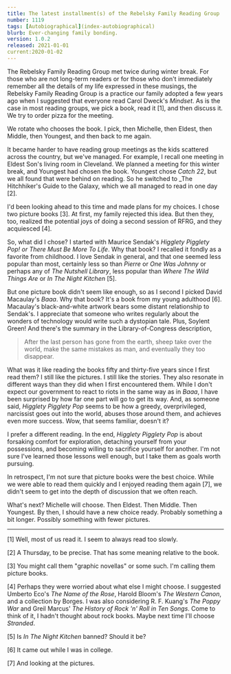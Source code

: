 ```yaml
---
title: The latest installment(s) of the Rebelsky Family Reading Group
number: 1119
tags: [Autobiographical](index-autobiographical)
blurb: Ever-changing family bonding.
version: 1.0.2
released: 2021-01-01
current:2020-01-02
---
```

The Rebelsky Family Reading Group met twice during winter break.
For those who are not long-term readers or for those who don't
immediately remember all the details of my life expressed in these
musings, the Rebelsky Family Reading Group is a practice our family
adopted a few years ago when I suggested that everyone read
Carol Dweck's _Mindset_.  As is the case in most reading groups,
we pick a book, read it [1], and then discuss it.  We try to order
pizza for the meeting.

We rotate who chooses the book.  I pick, then Michelle, then Eldest,
then Middle, then Youngest, and then back to me again.

It became harder to have reading group meetings as the kids scattered
across the country, but we've managed.  For example, I recall one
meeting in Eldest Son's living room in Cleveland.  We planned a meeting
for this winter break, and Youngest had chosen the book.  Youngest
chose _Catch 22_, but we all found that were behind on reading.  So
he switched to _The Hitchhiker's Guide to the Galaxy, which we all
managed to read in one day [2].

I'd been looking ahead to this time and made plans for my choices.
I chose two picture books [3].  At first, my family rejected this
idea.  But then they, too, realized the potential joys of doing a
second session of RFRG, and they acquiesced [4].

So, what did I chose?  I started with Maurice Sendak's _Higglety
Pigglety Pop! or There Must Be More To Life_.  Why that book?  I
recalled it fondly as a favorite from childhood.  I love Sendak in
general, and that one seemed less popular than most, certainly
less so than _Pierre_ or _One Was Johnny_ or perhaps any of
_The Nutshell Library_, less popular than _Where The Wild Things
Are_ or _In The Night Kitchen_ [5].

But one picture book didn't seem like enough, so as I second I
picked David Macaulay's _Baaa_.  Why that book?  It's a book from
my young adulthood [6].  Macaulay's black-and-white artwork bears
some distant relationship to Sendak's.  I appreciate that someone
who writes regularly about the wonders of technology would write
such a dystopian tale.  Plus, Soylent Green!  And there's the summary
in the Library-of-Congress description,

> After the last person has gone from the earth, sheep take over the
world, make the same mistakes as man, and eventually they too 
disappear.

What was it like reading the books fifty and thirty-five years
since I first read them?  I still like the pictures.  I still like
the stories.  They also resonate in different ways than they did
when I first encountered them.  While I don't expect our government
to react to riots in the same way as in _Baaa_, I have been surprised
by how far one part will go to get its way.  And, as someone said,
_Higglety Pigglety Pop_ seems to be how a greedy, overprivileged,
narcissist goes out into the world, abuses those around them, and
achieves even more success.  Wow, that seems familiar, doesn't it?

I prefer a different reading.  In the end, _Higglety Pigglety Pop_
is about forsaking comfort for exploration, detaching yourself from
your possessions, and becoming willing to sacrifice yourself for
another.  I'm not sure I've learned those lessons well enough, but
I take them as goals worth pursuing.

In retrospect, I'm not sure that picture books were the best choice.
While we were able to read them quickly and I enjoyed reading them
again [7], we didn't seem to get into the depth of discussion that
we often reach.  

What's next?  Michelle will choose.  Then Eldest.  Then Middle.
Then Youngest.  By then, I should have a new choice ready.  Probably
something a bit longer.  Possibly something with fewer pictures.

---

[1] Well, most of us read it.  I seem to always read too slowly.

[2] A Thursday, to be precise.  That has some meaning relative to the
book.

[3] You might call them "graphic novellas" or some such.  I'm calling
them picture books.

[4] Perhaps they were worried about what else I might choose.  I
suggested Umberto Eco's _The Name of the Rose_, Harold Bloom's _The
Western Canon_, and a collection by Borges.  I was also considering
R. F. Kuang's _The Poppy War_ and Greil Marcus' _The History of Rock
'n' Roll in Ten Songs_.  Come to think of it, I hadn't thought about
rock books.  Maybe next time I'll choose _Stranded_.

[5] Is _In The Night Kitchen_ banned?  Should it be?

[6] It came out while I was in college.

[7] And looking at the pictures.
